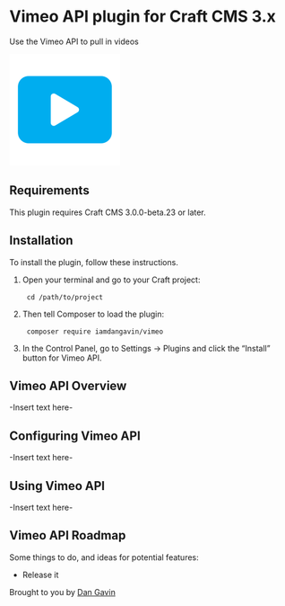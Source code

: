 # Vimeo API plugin for Craft CMS 3.x

Use the Vimeo API to pull in videos

![Screenshot](/src/icon.svg)

## Requirements

This plugin requires Craft CMS 3.0.0-beta.23 or later.

## Installation

To install the plugin, follow these instructions.

1. Open your terminal and go to your Craft project:

        cd /path/to/project

2. Then tell Composer to load the plugin:

        composer require iamdangavin/vimeo

3. In the Control Panel, go to Settings → Plugins and click the “Install” button for Vimeo API.

## Vimeo API Overview

-Insert text here-

## Configuring Vimeo API

-Insert text here-

## Using Vimeo API

-Insert text here-

## Vimeo API Roadmap

Some things to do, and ideas for potential features:

* Release it

Brought to you by [Dan Gavin](https://iamdangavin.com)
